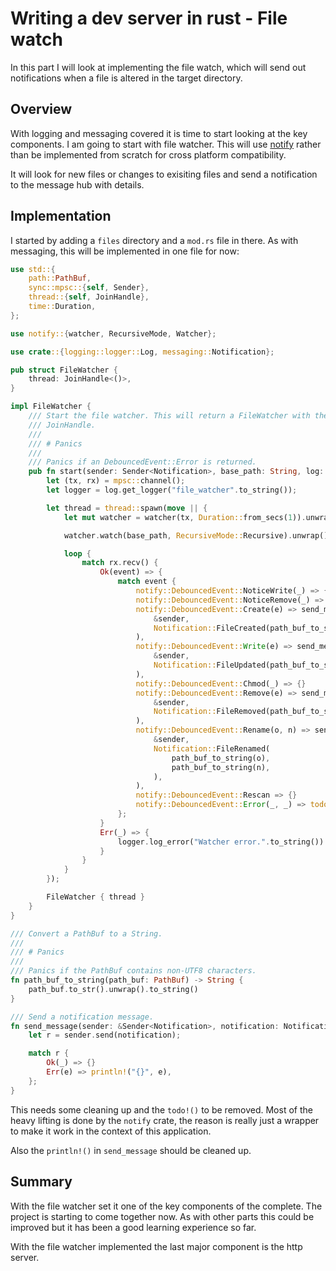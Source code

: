 # Writing a dev server in rust - File watch

In this part I will look at implementing the file watch, which will send out notifications when a file is altered in the target directory.

## Overview

With logging and messaging covered it is time to start looking at the key components. I am going to start with file watcher. 
This will use [notify](https://docs.rs/notify/latest/notify/) rather than be implemented from scratch for cross platform compatibility.

It will look for new files or changes to exisiting files and send a notification to the message hub with details.

## Implementation

I started by adding a `files` directory and a `mod.rs` file in there. As with messaging,  this will be implemented in one file for now:

```rust
use std::{
    path::PathBuf,
    sync::mpsc::{self, Sender},
    thread::{self, JoinHandle},
    time::Duration,
};

use notify::{watcher, RecursiveMode, Watcher};

use crate::{logging::logger::Log, messaging::Notification};

pub struct FileWatcher {
    thread: JoinHandle<()>,
}

impl FileWatcher {
    /// Start the file watcher. This will return a FileWatcher with the related thread's
    /// JoinHandle.
    ///
    /// # Panics
    ///
    /// Panics if an DebouncedEvent::Error is returned.
    pub fn start(sender: Sender<Notification>, base_path: String, log: &Log) -> FileWatcher {
        let (tx, rx) = mpsc::channel();
        let logger = log.get_logger("file_watcher".to_string());

        let thread = thread::spawn(move || {
            let mut watcher = watcher(tx, Duration::from_secs(1)).unwrap();

            watcher.watch(base_path, RecursiveMode::Recursive).unwrap();

            loop {
                match rx.recv() {
                    Ok(event) => {
                        match event {
                            notify::DebouncedEvent::NoticeWrite(_) => {}
                            notify::DebouncedEvent::NoticeRemove(_) => {}
                            notify::DebouncedEvent::Create(e) => send_message(
                                &sender,
                                Notification::FileCreated(path_buf_to_string(e)),
                            ),
                            notify::DebouncedEvent::Write(e) => send_message(
                                &sender,
                                Notification::FileUpdated(path_buf_to_string(e)),
                            ),
                            notify::DebouncedEvent::Chmod(_) => {}
                            notify::DebouncedEvent::Remove(e) => send_message(
                                &sender,
                                Notification::FileRemoved(path_buf_to_string(e)),
                            ),
                            notify::DebouncedEvent::Rename(o, n) => send_message(
                                &sender,
                                Notification::FileRenamed(
                                    path_buf_to_string(o),
                                    path_buf_to_string(n),
                                ),
                            ),
                            notify::DebouncedEvent::Rescan => {}
                            notify::DebouncedEvent::Error(_, _) => todo!(),
                        };
                    }
                    Err(_) => {
                        logger.log_error("Watcher error.".to_string()).unwrap();
                    }
                }
            }
        });

        FileWatcher { thread }
    }
}

/// Convert a PathBuf to a String.
///
/// # Panics
///
/// Panics if the PathBuf contains non-UTF8 characters.
fn path_buf_to_string(path_buf: PathBuf) -> String {
    path_buf.to_str().unwrap().to_string()
}

/// Send a notification message.
fn send_message(sender: &Sender<Notification>, notification: Notification) {
    let r = sender.send(notification);

    match r {
        Ok(_) => {}
        Err(e) => println!("{}", e),
    };
}
```

This needs some cleaning up and the `todo!()` to be removed. Most of the heavy lifting is done by the `notify` crate, the reason is really just a wrapper to make it work in the context of this application.

Also the `println!()` in `send_message` should be cleaned up.

## Summary

With the file watcher set it one of the key components of the complete. The project is starting to come together now. 
As with other parts this could be improved but it has been a good learning experience so far. 

With the file watcher implemented the last major component is the http server.

